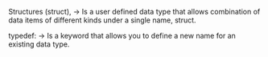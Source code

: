 Structures (struct),
	-> Is a user defined data type that allows combination of data items of different kinds under a single name, struct.


typedef:
	-> Is a keyword that allows you to define a new name for an existing data type.
